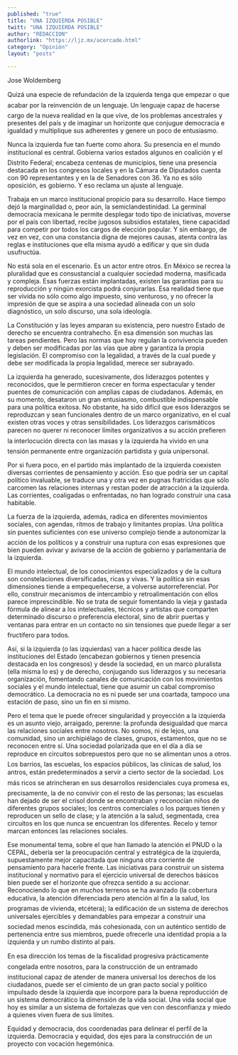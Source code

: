 ```yaml
---
published: "true"
title: "UNA IZQUIERDA POSIBLE"
twitt: "UNA IZQUIERDA POSIBLE"
author: "REDACCION"
authorlink: "https://ljz.mx/acercade.html"
category: "Opinión"
layout: "posts"

---
```



  Jose Woldemberg



  Quizá una especie de refundación de la izquierda tenga que empezar o que acabar por la reinvención de un lenguaje. Un lenguaje capaz de hacerse cargo de la nueva realidad en la que vive, de los problemas ancestrales y presentes del país y de imaginar un horizonte que conjugue democracia e igualdad y multiplique sus adherentes y genere un poco de entusiasmo.






  Nunca la izquierda fue tan fuerte como ahora. Su presencia en el mundo institucional es central. Gobierna varios estados algunos en coalición y el Distrito Federal; encabeza centenas de municipios, tiene una presencia destacada en los congresos locales y en la Cámara de Diputados cuenta con 90 representantes y en la de Senadores con 36. Ya no es sólo oposición, es gobierno. Y eso reclama un ajuste al lenguaje.



  Trabaja en un marco institucional propicio para su desarrollo. Hace tiempo dejó la marginalidad o, peor aún, la semiclandestinidad. La germinal democracia mexicana le permite desplegar todo tipo de iniciativas, moverse por el país con libertad, recibe jugosos subsidios estatales, tiene capacidad para competir por todos los cargos de elección popular. Y sin embargo, de vez en vez, con una constancia digna de mejores causas, atenta contra las reglas e instituciones que ella misma ayudó a edificar y que sin duda usufructúa.



  No está sola en el escenario. Es un actor entre otros. En México se recrea la pluralidad que es consustancial a cualquier sociedad moderna, masificada y compleja. Esas fuerzas están implantadas, existen las garantías para su reproducción y ningún exorcista podrá conjurarlas. Esa realidad tiene que ser vivida no sólo como algo impuesto, sino venturoso, y no ofrecer la impresión de que se aspira a una sociedad alineada con un solo diagnóstico, un solo discurso, una sola ideología.



  La Constitución y las leyes amparan su existencia, pero nuestro Estado de derecho se encuentra contrahecho. En esa dimensión son muchas las tareas pendientes. Pero las normas que hoy regulan la convivencia pueden y deben ser modificadas por las vías que abre y garantiza la propia legislación. El compromiso con la legalidad, a través de la cual puede y debe ser modificada la propia legalidad, merece ser subrayado.



  La izquierda ha generado, sucesivamente, dos liderazgos potentes y reconocidos, que le permitieron crecer en forma espectacular y tender puentes de comunicación con amplias capas de ciudadanos. Además, en su momento, desataron un gran entusiasmo, combustible indispensable para una política exitosa. No obstante, ha sido difícil que esos liderazgos se reproduzcan y sean funcionales dentro de un marco organizativo, en el cual existen otras voces y otras sensibilidades. Los liderazgos carismáticos parecen no querer ni reconocer límites organizativos a su acción prefieren la interlocución directa con las masas y la izquierda ha vivido en una tensión permanente entre organización partidista y guía unipersonal.



  Por si fuera poco, en el partido más implantado de la izquierda coexisten diversas corrientes de pensamiento y acción. Eso que podría ser un capital político invaluable, se traduce una y otra vez en pugnas fratricidas que sólo carcomen las relaciones internas y restan poder de atracción a la izquierda. Las corrientes, coaligadas o enfrentadas, no han logrado construir una casa habitable.



  La fuerza de la izquierda, además, radica en diferentes movimientos sociales, con agendas, ritmos de trabajo y limitantes propias. Una política sin puentes suficientes con ese universo complejo tiende a autonomizar la acción de los políticos y a construir una ruptura con esas expresiones que bien pueden avivar y avivarse de la acción de gobierno y parlamentaria de la izquierda.



  El mundo intelectual, de los conocimientos especializados y de la cultura son constelaciones diversificadas, ricas y vivas. Y la política sin esas dimensiones tiende a empequeñecerse, a volverse autorreferencial. Por ello, construir mecanismos de intercambio y retroalimentación con ellos parece imprescindible. No se trata de seguir fomentando la vieja y gastada fórmula de alinear a los intelectuales, técnicos y artistas que comparten determinado discurso o preferencia electoral, sino de abrir puertas y ventanas para entrar en un contacto no sin tensiones que puede llegar a ser fructífero para todos.



  Así, si la izquierda (o las izquierdas) van a hacer política desde las instituciones del Estado (encabezan gobiernos y tienen presencia destacada en los congresos) y desde la sociedad, en un marco pluralista (ella misma lo es) y de derecho, conjugando sus liderazgos y su necesaria organización, fomentando canales de comunicación con los movimientos sociales y el mundo intelectual, tiene que asumir un cabal compromiso democrático. La democracia no es ni puede ser una coartada, tampoco una estación de paso, sino un fin en sí mismo.



  Pero el tema que le puede ofrecer singularidad y proyección a la izquierda es un asunto viejo, arraigado, perenne: la profunda desigualdad que marca las relaciones sociales entre nosotros. No somos, ni de lejos, una comunidad, sino un archipiélago de clases, grupos, estamentos, que no se reconocen entre sí. Una sociedad polarizada que en el día a día se reproduce en circuitos sobrepuestos pero que no se alimentan unos a otros. Los barrios, las escuelas, los espacios públicos, las clínicas de salud, los antros, están predeterminados a servir a cierto sector de la sociedad. Los más ricos se atrincheran en sus desarrollos residenciales cuya promesa es, precisamente, la de no convivir con el resto de las personas; las escuelas han dejado de ser el crisol donde se encontraban y reconocían niños de diferentes grupos sociales; los centros comerciales o los parques tienen y reproducen un sello de clase; y la atención a la salud, segmentada, crea circuitos en los que nunca se encuentran los diferentes. Recelo y temor marcan entonces las relaciones sociales.



  Ese monumental tema, sobre el que han llamado la atención el PNUD o la CEPAL, debería ser la preocupación central y estratégica de la izquierda, supuestamente mejor capacitada que ninguna otra corriente de pensamiento para hacerle frente. Las iniciativas para construir un sistema institucional y normativo para el ejercicio universal de derechos básicos bien puede ser el horizonte que ofrezca sentido a su accionar. Reconociendo lo que en muchos terrenos se ha avanzado (la cobertura educativa, la atención diferenciada pero atención al fin a la salud, los programas de vivienda, etcétera); la edificación de un sistema de derechos universales ejercibles y demandables para empezar a construir una sociedad menos escindida, más cohesionada, con un auténtico sentido de pertenencia entre sus miembros, puede ofrecerle una identidad propia a la izquierda y un rumbo distinto al país.



  En esa dirección los temas de la fiscalidad progresiva prácticamente congelada entre nosotros, para la construcción de un entramado institucional capaz de atender de manera universal los derechos de los ciudadanos, puede ser el cimiento de un gran pacto social y político impulsado desde la izquierda que incorpore para la buena reproducción de un sistema democrático la dimensión de la vida social. Una vida social que hoy es similar a un sistema de fortalezas que ven con desconfianza y miedo a quienes viven fuera de sus límites.



  Equidad y democracia, dos coordenadas para delinear el perfil de la izquierda. Democracia y equidad, dos ejes para la construcción de un proyecto con vocación hegemónica.


